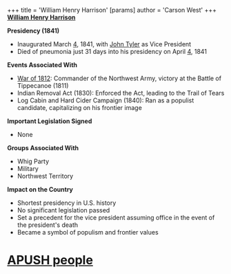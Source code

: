 +++
 title = 'William Henry Harrison'
[params]
	author = 'Carson West'
+++
**[William Henry Harrison](./../william-henry-harrison/)**

**Presidency (1841)**

* Inaugurated March [4](./../4/), 1841, with [John Tyler](./../john-tyler/) as Vice President
* Died of pneumonia just 31 days into his presidency on April [4](./../4/), 1841

**Events Associated With**

* [War of 1812](./../war-of-1812/): Commander of the Northwest Army, victory at the Battle of Tippecanoe (1811)
* Indian Removal Act (1830): Enforced the Act, leading to the Trail of Tears
* Log Cabin and Hard Cider Campaign (1840): Ran as a populist candidate, capitalizing on his frontier image

**Important Legislation Signed**

* None

**Groups Associated With**

* Whig Party
* Military
* Northwest Territory

**Impact on the Country**

* Shortest presidency in U.S. history
* No significant legislation passed
* Set a precedent for the vice president assuming office in the event of the president's death
* Became a symbol of populism and frontier values
# [APUSH people](./../apush-people/)